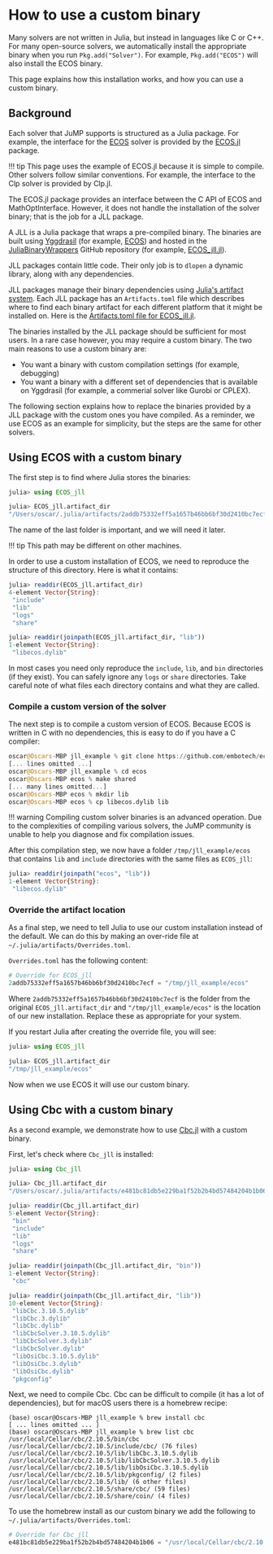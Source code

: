 # How to use a custom binary

Many solvers are not written in Julia, but instead in languages like C or C++.
For many open-source solvers, we automatically install the appropriate binary
when you run `Pkg.add("Solver")`. For example, `Pkg.add("ECOS")` will also
install the ECOS binary.

This page explains how this installation works, and how you can use a custom
binary.

## Background

Each solver that JuMP supports is structured as a Julia package. For example,
the interface for the [ECOS](https://github.com/embotech/ecos) solver is
provided by the [ECOS.jl](https://github.com/jump-dev/ECOS.jl) package.

!!! tip
    This page uses the example of ECOS.jl because it is simple to compile. Other
    solvers follow similar conventions. For example, the interface to the Clp
    solver is provided by Clp.jl.

The ECOS.jl package provides an interface between the C API of ECOS and
MathOptInterface. However, it does not handle the installation of the solver
binary; that is the job for a JLL package.

A JLL is a Julia package that wraps a pre-compiled binary.
The binaries are built using [Yggdrasil](https://github.com/JuliaPackaging/Yggdrasil)
(for example, [ECOS](https://github.com/JuliaPackaging/Yggdrasil/blob/master/E/ECOS/build_tarballs.jl))
and hosted in the [JuliaBinaryWrappers](https://github.com/JuliaBinaryWrappers)
GitHub repository (for example, [ECOS_jll.jl](https://github.com/JuliaBinaryWrappers/ECOS_jll.jl)).

JLL packages contain little code. Their only job is to `dlopen` a dynamic
library, along with any dependencies.

JLL packages manage their binary dependencies using [Julia's artifact system](https://pkgdocs.julialang.org/v1/artifacts/).
Each JLL package has an `Artifacts.toml` file which describes where to find each
binary artifact for each different platform that it might be installed on. Here
is the [Artifacts.toml file for ECOS_jll.jl](https://github.com/JuliaBinaryWrappers/ECOS_jll.jl/blob/main/Artifacts.toml).

The binaries installed by the JLL package should be sufficient for most users.
In a rare case however, you may require a custom binary. The two main reasons to
use a custom binary are:

 * You want a binary with custom compilation settings (for example, debugging)
 * You want a binary with a different set of dependencies that is available on
   Yggdrasil (for example, a commerial solver like Gurobi or CPLEX).

The following section explains how to replace the binaries provided by a JLL
package with the custom ones you have compiled. As a reminder, we use ECOS as an
example for simplicity, but the steps are the same for other solvers.

## Using ECOS with a custom binary

The first step is to find where Julia stores the binaries:
```julia
julia> using ECOS_jll

julia> ECOS_jll.artifact_dir
"/Users/oscar/.julia/artifacts/2addb75332eff5a1657b46bb6bf30d2410bc7ecf"
```
The name of the last folder is important, and we will need it later.

!!! tip
    This path may be different on other machines.

In order to use a custom installation of ECOS, we need to reproduce the
structure of this directory. Here is what it contains:
```julia
julia> readdir(ECOS_jll.artifact_dir)
4-element Vector{String}:
 "include"
 "lib"
 "logs"
 "share"

julia> readdir(joinpath(ECOS_jll.artifact_dir, "lib"))
1-element Vector{String}:
 "libecos.dylib"
```

In most cases you need only reproduce the `include`, `lib`, and `bin`
directories (if they exist). You can safely ignore any `logs` or `share`
directories. Take careful note of what files each directory contains and what
they are called.

### Compile a custom version of the solver

The next step is to compile a custom version of ECOS. Because ECOS is written in
C with no dependencies, this is easy to do if you have a C compiler:
```julia
oscar@Oscars-MBP jll_example % git clone https://github.com/embotech/ecos.git
[... lines omitted ...]
oscar@Oscars-MBP jll_example % cd ecos
oscar@Oscars-MBP ecos % make shared
[... many lines omitted...]
oscar@Oscars-MBP ecos % mkdir lib
oscar@Oscars-MBP ecos % cp libecos.dylib lib
```

!!! warning
    Compiling custom solver binaries is an advanced operation. Due to the
    complexities of compiling various solvers, the JuMP community is unable to
    help you diagnose and fix compilation issues.

After this compilation step, we now have a folder `/tmp/jll_example/ecos`
that contains `lib` and `include` directories with the same files as `ECOS_jll`:
```julia
julia> readdir(joinpath("ecos", "lib"))
1-element Vector{String}:
 "libecos.dylib"
```

### Override the artifact location

As a final step, we need to tell Julia to use our custom installation instead of
the default. We can do this by making an over-ride file at
`~/.julia/artifacts/Overrides.toml`.

`Overrides.toml` has the following content:
```julia
# Override for ECOS_jll
2addb75332eff5a1657b46bb6bf30d2410bc7ecf = "/tmp/jll_example/ecos"
```
Where `2addb75332eff5a1657b46bb6bf30d2410bc7ecf` is the folder from the original
`ECOS_jll.artifact_dir` and `"/tmp/jll_example/ecos"` is the location of our new
installation. Replace these as appropriate for your system.

If you restart Julia after creating the override file, you will see:
```julia
julia> using ECOS_jll

julia> ECOS_jll.artifact_dir
"/tmp/jll_example/ecos"
```
Now when we use ECOS it will use our custom binary.

## Using Cbc with a custom binary

As a second example, we demonstrate how to use
[Cbc.jl](https://github.com/jump-dev/Cbc.jl) with a custom binary.

First, let's check where `Cbc_jll` is installed:
```julia
julia> using Cbc_jll

julia> Cbc_jll.artifact_dir
"/Users/oscar/.julia/artifacts/e481bc81db5e229ba1f52b2b4bd57484204b1b06"

julia> readdir(Cbc_jll.artifact_dir)
5-element Vector{String}:
 "bin"
 "include"
 "lib"
 "logs"
 "share"

julia> readdir(joinpath(Cbc_jll.artifact_dir, "bin"))
1-element Vector{String}:
 "cbc"

julia> readdir(joinpath(Cbc_jll.artifact_dir, "lib"))
10-element Vector{String}:
 "libCbc.3.10.5.dylib"
 "libCbc.3.dylib"
 "libCbc.dylib"
 "libCbcSolver.3.10.5.dylib"
 "libCbcSolver.3.dylib"
 "libCbcSolver.dylib"
 "libOsiCbc.3.10.5.dylib"
 "libOsiCbc.3.dylib"
 "libOsiCbc.dylib"
 "pkgconfig"
```

Next, we need to compile Cbc. Cbc can be difficult to compile (it has a lot of
dependencies), but for macOS users there is a homebrew recipe:
```
(base) oscar@Oscars-MBP jll_example % brew install cbc
[ ... lines omitted ... ]
(base) oscar@Oscars-MBP jll_example % brew list cbc
/usr/local/Cellar/cbc/2.10.5/bin/cbc
/usr/local/Cellar/cbc/2.10.5/include/cbc/ (76 files)
/usr/local/Cellar/cbc/2.10.5/lib/libCbc.3.10.5.dylib
/usr/local/Cellar/cbc/2.10.5/lib/libCbcSolver.3.10.5.dylib
/usr/local/Cellar/cbc/2.10.5/lib/libOsiCbc.3.10.5.dylib
/usr/local/Cellar/cbc/2.10.5/lib/pkgconfig/ (2 files)
/usr/local/Cellar/cbc/2.10.5/lib/ (6 other files)
/usr/local/Cellar/cbc/2.10.5/share/cbc/ (59 files)
/usr/local/Cellar/cbc/2.10.5/share/coin/ (4 files)
```

To use the homebrew install as our custom binary we add the following to
`~/.julia/artifacts/Overrides.toml`:
```julia
# Override for Cbc_jll
e481bc81db5e229ba1f52b2b4bd57484204b1b06 = "/usr/local/Cellar/cbc/2.10.5"
```
